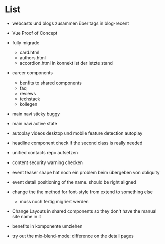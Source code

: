 # List

- webcasts und blogs zusammen über tags in blog-recent
- Vue Proof of Concept
- fully migrade

  - card.html
  - authors.html
  - accordion.html in konnekt ist der letzte stand

- career components
  - benfits to shared components
  - faq
  - reviews
  - techstack
  - kollegen
- main navi sticky buggy
- main navi active state
- autoplay videos desktop und mobile feature detection autoplay
- headline component check if the second class is really needed
- unified contacts repo aufsetzen
- content security warning checken
- event teaser shape hat noch ein problem beim übergeben von obliquity
- event detail positioning of the name. should be right aligned
- change the the method for font-style from extend to something else
  - muss noch fertig migriert werden
- Change Layouts in shared components so they don't have the manual site name in it
- benefits in komponente umziehen
- try out the mix-blend-mode: difference on the detail pages
